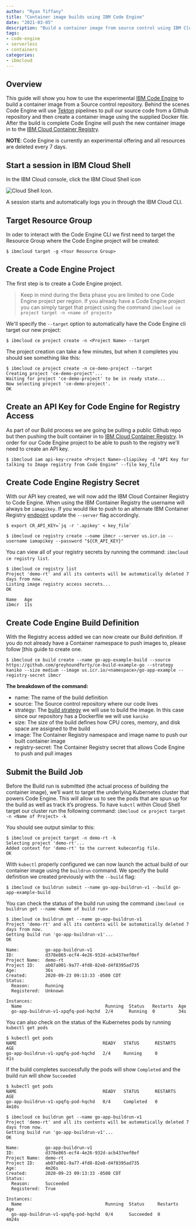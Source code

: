 ```yaml
---
author: "Ryan Tiffany"
title: "Container image builds using IBM Code Engine"
date: "2021-03-05"
description: "Build a container image from source control using IBM Cloud Code Engine."
tags:
- code-engine
- serverless
- containers
categories:
- ibmcloud
---
```


## Overview

This guide will show you how to use the experimental [IBM Code Engine](https://cloud.ibm.com/docs/codeengine?topic=codeengine-about) to build a container image from a Source control repository. Behind the scenes Code Engine will use [Tekton](https://tekton.dev/) pipelines to pull our source code from a Github repository and then create a container image using the supplied Docker file. After the build is complete Code Engine will push the new container image in to the [IBM Cloud Container Registry](https://cloud.ibm.com/docs/Registry?topic=Registry-registry_overview).

**NOTE**: Code Engine is currently an experimental offering and all resources are deleted every 7 days.

## Start a session in IBM Cloud Shell

In the IBM Cloud console, click the IBM Cloud Shell icon 

![Cloud Shell Icon](https://dsc.cloud/quickshare/Shared-Image-2020-09-23-09-26-23.png). 

A session starts and automatically logs you in through the IBM Cloud CLI. 

## Target Resource Group
In oder to interact with the Code Engine CLI we first need to target the Resource Group where the Code Engine project will be created:

```shell
$ ibmcloud target -g <Your Resource Group>
```

## Create a Code Engine Project
The first step is to create a Code Engine project. 

> Keep in mind during the Beta phase you are limited to one Code Engine project per region. If you already have a Code Engine project you can simply target that project using the command `ibmcloud ce project target -n <name of project>`  

We'll specify the `--target` option to automatically have the Code Engine cli target our new project:

```
$ ibmcloud ce project create -n <Project Name> --target
```

The project creation can take a few minutes, but when it completes you should see something like this:

```shell 
$ ibmcloud ce project create -n ce-demo-project --target
Creating project 'ce-demo-project'...
Waiting for project 'ce-demo-project' to be in ready state...
Now selecting project 'ce-demo-project'.
OK
```

## Create an API Key for Code Engine for Registry Access
As part of our Build process we are going be pulling a public Github repo but then pushing the built container in to [IBM Cloud Container Registry](https://cloud.ibm.com/docs/Registry?topic=Registry-registry_overview). In order for our Code Engine project to be able to push to the registry we'll need to create an API key. 

```shell
$ ibmcloud iam api-key-create <Project Name>-cliapikey -d "API Key for talking to Image registry from Code Engine" --file key_file
```

## Create Code Engine Registry Secret
With our API key created, we will now add the IBM Cloud Container Registry to Code Engine. When using the IBM Container Registry the username will always be `iamapikey`. If you would like to push to an alternate IBM Container Registry [endpoint](https://cloud.ibm.com/docs/Registry?topic=Registry-registry_overview#registry_regions_local) update the `--server` flag accordingly. 

```shell
$ export CR_API_KEY=`jq -r '.apikey' < key_file`

$ ibmcloud ce registry create --name ibmcr --server us.icr.io --username iamapikey --password "${CR_API_KEY}"
```

You can view all of your registry secrets by running the command: `ibmcloud ce registry list`.

```shell
$ ibmcloud ce registry list 
Project 'demo-rt' and all its contents will be automatically deleted 7 days from now.
Listing image registry access secrets...
OK

Name   Age  
ibmcr  11s
```

## Create Code Engine Build Definition 
With the Registry access added we can now create our Build definition. If you do not already have a Container namespace to push images to, please follow [this guide to create one. 

```shell
$ ibmcloud ce build create --name go-app-example-build --source https://github.com/greyhoundforty/ce-build-example-go --strategy kaniko --size medium --image us.icr.io/<namespace>/go-app-example --registry-secret ibmcr
```

**The breakdown of the command:**
 - name: The name of the build definition 
 - source: The Source control repository where our code lives
 - strategy:  The [build strategy](https://cloud.ibm.com/docs/codeengine?topic=codeengine-plan-build#build-strategy)  we will use to build the image. In this case since our repository has a Dockerfile we will use `kaniko`
 - size: The size of the build defines how CPU cores, memory, and disk space are assigned to the build
 - image: The Container Registry namespace and image name to push our built container image
 - registry-secret: The Container Registry secret that allows Code Engine to push and pull images

## Submit the Build Job 
Before the Build run is submitted (the actual process of building the container image), we’ll want to target the underlying Kubernetes cluster that powers Code Engine. This will allow us to see the pods that are spun up for the build as well as track it’s progress. To have `kubctl` within Cloud Shell target our cluster run the following command: `ibmcloud ce project target -n <Name of Project> -k`  

You should see output similar to this:
```shell
$ ibmcloud ce project target -n demo-rt -k 
Selecting project 'demo-rt'...
Added context for 'demo-rt' to the current kubeconfig file.
OK
```

With `kubectl` properly configured we can now launch the actual build of our container image using the `buildrun` command. We specify the build definition we created previously with the `--build` flag:

```shell
$ ibmcloud ce buildrun submit --name go-app-buildrun-v1 --build go-app-example-build
```
  
You can check the status of the build run using the command `ibmcloud ce buildrun get --name <Name of build run>`

```shell
$ ibmcloud ce buildrun get --name go-app-buildrun-v1
Project 'demo-rt' and all its contents will be automatically deleted 7 days from now.
Getting build run 'go-app-buildrun-v1'...
OK

Name:          go-app-buildrun-v1
ID:            d378e865-ecf4-4e26-932d-acb437eef0ef
Project Name:  demo-rt
Project ID:    ab07a001-9a77-4fd8-82e8-d4f8395ad735
Age:           36s
Created:       2020-09-23 09:13:33 -0500 CDT
Status:
  Reason:      Running
  Registered:  Unknown

Instances:
  Name                                Running  Status   Restarts  Age
  go-app-buildrun-v1-xpqfq-pod-hqchd  2/4      Running  0         34s
```

You can also check on the status of the Kubernetes pods by running `kubectl get pods`

```shell
$ kubectl get pods
NAME                                 READY   STATUS      RESTARTS   AGE
go-app-buildrun-v1-xpqfq-pod-hqchd   2/4     Running     0          41s
```

If the build completes successfully the pods will show `Completed` and the build run will show `Succeeded`

```shell 
$ kubectl get pods
NAME                                 READY   STATUS      RESTARTS   AGE
go-app-buildrun-v1-xpqfq-pod-hqchd   0/4     Completed   0          4m10s

$ ibmcloud ce buildrun get --name go-app-buildrun-v1
Project 'demo-rt' and all its contents will be automatically deleted 7 days from now.
Getting build run 'go-app-buildrun-v1'...
OK

Name:          go-app-buildrun-v1
ID:            d378e865-ecf4-4e26-932d-acb437eef0ef
Project Name:  demo-rt
Project ID:    ab07a001-9a77-4fd8-82e8-d4f8395ad735
Age:           4m26s
Created:       2020-09-23 09:13:33 -0500 CDT
Status:
  Reason:      Succeeded
  Registered:  True

Instances:
  Name                                Running  Status     Restarts  Age
  go-app-buildrun-v1-xpqfq-pod-hqchd  0/4      Succeeded  0         4m24s
```
